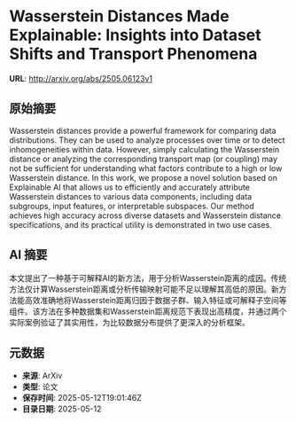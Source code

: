 # Wasserstein Distances Made Explainable: Insights into Dataset Shifts and Transport Phenomena

**URL**: http://arxiv.org/abs/2505.06123v1

## 原始摘要

Wasserstein distances provide a powerful framework for comparing data
distributions. They can be used to analyze processes over time or to detect
inhomogeneities within data. However, simply calculating the Wasserstein
distance or analyzing the corresponding transport map (or coupling) may not be
sufficient for understanding what factors contribute to a high or low
Wasserstein distance. In this work, we propose a novel solution based on
Explainable AI that allows us to efficiently and accurately attribute
Wasserstein distances to various data components, including data subgroups,
input features, or interpretable subspaces. Our method achieves high accuracy
across diverse datasets and Wasserstein distance specifications, and its
practical utility is demonstrated in two use cases.


## AI 摘要

本文提出了一种基于可解释AI的新方法，用于分析Wasserstein距离的成因。传统方法仅计算Wasserstein距离或分析传输映射可能不足以理解其高低的原因。新方法能高效准确地将Wasserstein距离归因于数据子群、输入特征或可解释子空间等组件。该方法在多种数据集和Wasserstein距离规范下表现出高精度，并通过两个实际案例验证了其实用性，为比较数据分布提供了更深入的分析框架。

## 元数据

- **来源**: ArXiv
- **类型**: 论文
- **保存时间**: 2025-05-12T19:01:46Z
- **目录日期**: 2025-05-12
